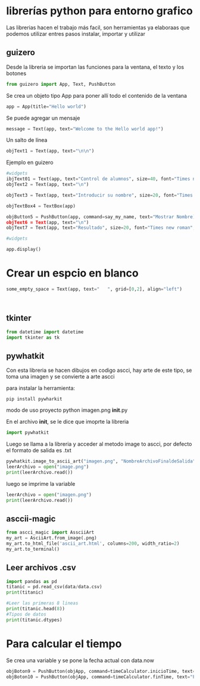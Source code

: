 # librerías python para entorno grafico
Las librerias hacen el trabajo más facil, son herramientas ya elaboraas que podemos utilizar entres pasos
instalar, importar y utilizar

## guizero
Desde la libreria se importan las funciones para la ventana, el texto y los botones
```py
from guizero import App, Text, PushButton
```
Se crea un objeto tipo App para poner allí todo el contenido de la ventana
```py
app = App(title="Hello world")
```
Se puede agregar un mensaje
```py
message = Text(app, text="Welcome to the Hello world app!")
```
Un salto de línea
```py
objText1 = Text(app, text="\n\n")
```

Ejemplo en guizero
```py
#widgets
ibjText01 = Text(app, text="Control de alumnos", size=40, font="Times new roman", color='#ffffff')
objText2 = Text(app, text="\n")

objText3 = Text(app, text="Introducir su nombre", size=20, font="Times new roman", color='#ffffff')

objTextBox4 = TextBox(app)

objButton5 = PushButton(app, command=say_my_name, text="Mostrar Nombre)
objText6 = Text(app, text="\n")
objText7 = Text(app, text="Resultado", size=20, font="Times new roman", color='#ffffff')

#widgets

app.display()
```

# Crear un espcio en blanco
```py
some_empty_space = Text(app, text="   ", grid=[0,2], align="left")
```

```


```




## tkinter
```py
from datetime import datetime
import tkinter as tk
```

## pywhatkit
Con esta libreria se hacen dibujos en codigo ascci, hay arte de este tipo, se toma una imagen y se convierte a arte ascci

para instalar la herramienta:

``
pip install pywharkit
``

modo de uso
proyecto python
imagen.png
__init__.py

En el archivo __init__, se le dice que imoprte la libreria
```py
import pywhatkit
```

Luego se llama a la libreria y acceder al metodo image to ascci, por defecto el formato de salida es .txt
```py
pywhatkit.image_to_ascii_art("imagen.png", "NombreArchivoFinaldeSalida")
leerArchivo = open("image.png")
print(leerArchivo.read())
```

luego se imprime la variable
```py
leerArchivo = open("imagen.png")
print(leerArchivo.read())
```

## asccii-magic
```py
from ascci_magic import AssciiArt
my_art = AsciiArt.from_image(.png)
my_art.to_html_file('ascii_art.html', columns=200, width_ratio=2)
my_art.to_terminal()

```



## Leer archivos .csv
```py
import pandas as pd
titanic = pd.read_csv(data/data.csv)
print(titanic)

#Leer las primeras 8 lineas
print(titanic.head(8))
#Tipos de datos
print(titanic.dtypes)
```
# Para calcular el tiempo

Se crea una variable y se pone la fecha actual con data.now 

```py
objBoton9 = PushButton(objApp, command=timeCalculator.inicioTime, text="Iniciar Tiempo")
objBoton10 = PushButton(objApp, command=timeCalculator.finTime, text="Finalizar Tiempo")

```

